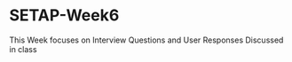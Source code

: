 # SETAP-Week6
<P>This Week focuses on Interview Questions and User Responses Discussed in class</P>

